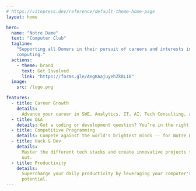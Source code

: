 ```yaml
---
# https://vitepress.dev/reference/default-theme-home-page
layout: home

hero:
  name: "Notre Dame"
  text: "Computer Club"
  tagline:
    "Supporting all Domers in their pursuit of careers and interests in
    computing."
  actions:
    - theme: brand
      text: Get Involved
      link: "https://forms.gle/AegKAajuyehZk8L16"
  image:
    src: /logo.png

features:
  - title: Career Growth
    details:
      Advance your career in SWE, Analytics, IT, AI, Tech Consulting, and more.
  - title: Q&A
    details: Got a coding or development question? You’re in the right place!"
  - title: Competitive Programming
    details: Compete against the world's brightest minds -- for Notre Dame.
  - title: Hack & Dev
    details:
      Master the different tech stacks and create innovative projects that stand
      out.
  - title: Productivity
    details:
      Supercharge your daily productivity by leveraging your computer's full
      potential.
---
```

